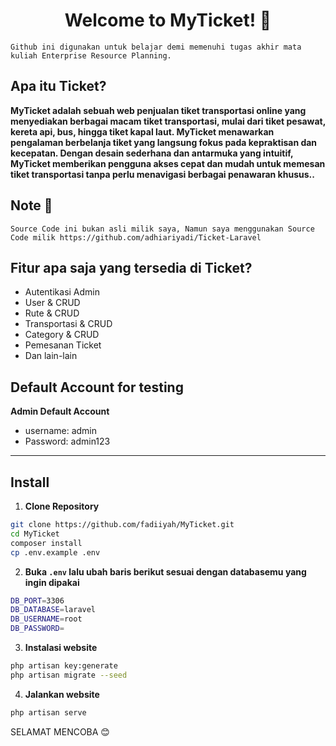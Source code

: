 <h1 align="center">Welcome to MyTicket! 🤗</h1>

	Github ini digunakan untuk belajar demi memenuhi tugas akhir mata kuliah Enterprise Resource Planning. 
 
## Apa itu Ticket?

 **MyTicket adalah sebuah web penjualan tiket transportasi online yang menyediakan berbagai macam tiket transportasi, mulai dari tiket pesawat, kereta api, bus, hingga tiket kapal laut. MyTicket menawarkan pengalaman berbelanja tiket yang langsung fokus pada kepraktisan dan kecepatan. Dengan desain sederhana dan antarmuka yang intuitif, MyTicket memberikan pengguna akses cepat dan mudah untuk memesan tiket transportasi tanpa perlu menavigasi berbagai penawaran khusus..**

## Note 🙏
	Source Code ini bukan asli milik saya, Namun saya menggunakan Source Code milik https://github.com/adhiariyadi/Ticket-Laravel
	
## Fitur apa saja yang tersedia di Ticket?

-   Autentikasi Admin
-   User & CRUD
-   Rute & CRUD
-   Transportasi & CRUD
-   Category & CRUD
-   Pemesanan Ticket
-   Dan lain-lain



## Default Account for testing

**Admin Default Account**

-   username: admin
-   Password: admin123

---

## Install

1. **Clone Repository**

```bash
git clone https://github.com/fadiiyah/MyTicket.git
cd MyTicket
composer install
cp .env.example .env
```

2. **Buka `.env` lalu ubah baris berikut sesuai dengan databasemu yang ingin dipakai**

```bash
DB_PORT=3306
DB_DATABASE=laravel
DB_USERNAME=root
DB_PASSWORD=
```

3. **Instalasi website**

```bash
php artisan key:generate
php artisan migrate --seed
```

4. **Jalankan website**

```bash
php artisan serve
```

SELAMAT MENCOBA 😊

